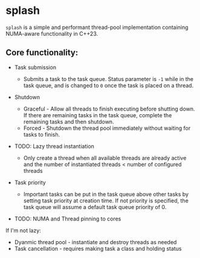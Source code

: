 # splash
`splash` is a simple and performant thread-pool implementation containing NUMA-aware functionality in C++23.

## Core functionality:
- Task submission
	- Submits a task to the task queue. Status parameter is `-1` while in the task queue, and is changed to `0` once the task is placed on a thread.

- Shutdown
	- Graceful - Allow all threads to finish executing before shutting down. If there are remaining tasks in the task queue, complete the remaining tasks and then shutdown.
	- Forced - Shutdown the thread pool immediately without waiting for tasks to finish.
    
- TODO: Lazy thread instantiation
	- Only create a thread when all available threads are already active and the number of instantiated threads < number of configured threads

- Task priority
	- Important tasks can be put in the task queue above other tasks by setting task priority at creation time. If not priority is specified, the task queue will assume a default task queue priority of 0.

- TODO: NUMA and Thread pinning to cores


If I'm not lazy:
- Dyanmic thread pool - instantiate and destroy threads as needed
- Task cancellation - requires making task a class and holding status
